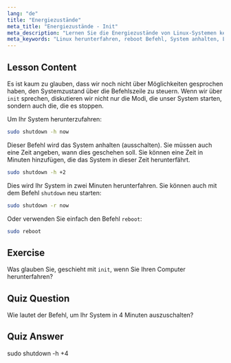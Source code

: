 ```yaml
---
lang: "de"
title: "Energiezustände"
meta_title: "Energiezustände - Init"
meta_description: "Lernen Sie die Energiezustände von Linux-Systemen kennen: shutdown-, reboot- und halt-Befehle. Verstehen Sie, wie Sie Ihr Linux-System sicher ausschalten oder neu starten. Beginnen Sie mit den wichtigsten Befehlen!"
meta_keywords: "Linux herunterfahren, reboot Befehl, System anhalten, Linux ausschalten, Linux Befehle, Linux für Anfänger, Linux Tutorial, Systemzustände"
---
```


## Lesson Content

Es ist kaum zu glauben, dass wir noch nicht über Möglichkeiten gesprochen haben, den Systemzustand über die Befehlszeile zu steuern. Wenn wir über `init` sprechen, diskutieren wir nicht nur die Modi, die unser System starten, sondern auch die, die es stoppen.

Um Ihr System herunterzufahren:

```bash
sudo shutdown -h now
```

Dieser Befehl wird das System anhalten (ausschalten). Sie müssen auch eine Zeit angeben, wann dies geschehen soll. Sie können eine Zeit in Minuten hinzufügen, die das System in dieser Zeit herunterfährt.

```bash
sudo shutdown -h +2
```

Dies wird Ihr System in zwei Minuten herunterfahren. Sie können auch mit dem Befehl `shutdown` neu starten:

```bash
sudo shutdown -r now
```

Oder verwenden Sie einfach den Befehl `reboot`:

```bash
sudo reboot
```

## Exercise

Was glauben Sie, geschieht mit `init`, wenn Sie Ihren Computer herunterfahren?

## Quiz Question

Wie lautet der Befehl, um Ihr System in 4 Minuten auszuschalten?

## Quiz Answer

sudo shutdown -h +4
